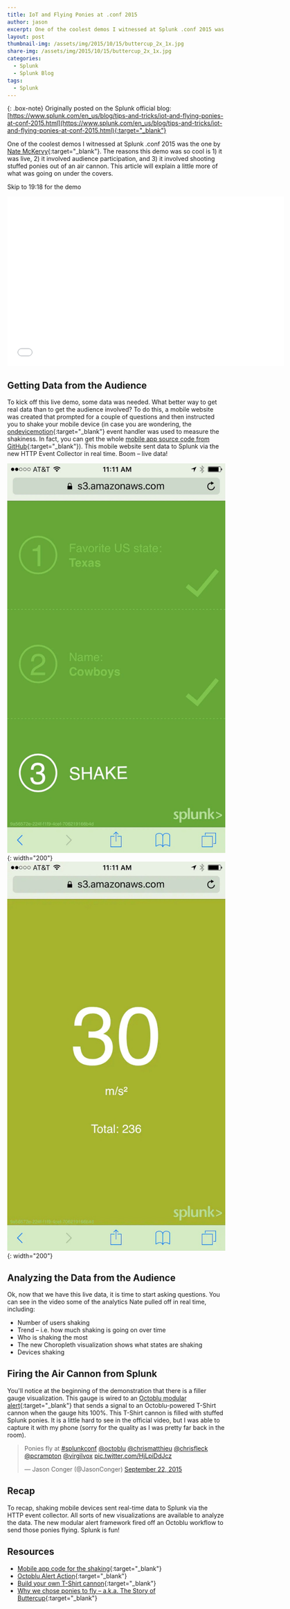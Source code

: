 ```yaml
---
title: IoT and Flying Ponies at .conf 2015
author: jason
excerpt: One of the coolest demos I witnessed at Splunk .conf 2015 was the one by Nate McKervy. The reasons this demo was so cool is 1) it was live, 2) it involved audience participation, and 3) it involved shooting stuffed ponies out of an air cannon.
layout: post
thumbnail-img: /assets/img/2015/10/15/buttercup_2x_1x.jpg
share-img: /assets/img/2015/10/15/buttercup_2x_1x.jpg
categories:
  - Splunk
  - Splunk Blog
tags:
  - Splunk
---
```

{: .box-note}
Originally posted on the Splunk official blog: [https://www.splunk.com/en_us/blog/tips-and-tricks/iot-and-flying-ponies-at-conf-2015.html](https://www.splunk.com/en_us/blog/tips-and-tricks/iot-and-flying-ponies-at-conf-2015.html){:target="_blank"}

One of the coolest demos I witnessed at Splunk .conf 2015 was the one by [Nate McKervy](https://www.splunk.com/en_us/blog/author/nmckervey.html){:target="_blank"}. The reasons this demo was so cool is 1) it was live, 2) it involved audience participation, and 3) it involved shooting stuffed ponies out of an air cannon. This article will explain a little more of what was going on under the covers.

Skip to 19:18 for the demo
<iframe class="youtube-player" type="text/html" width="640" height="390" src="//www.youtube.com/embed/hrWpTFYhTtk?version=3&amp;rel=1&amp;fs=1&amp;showsearch=0&amp;showinfo=1&amp;iv_load_policy=1&amp;wmode=transparent" frameborder="0" allowfullscreen="true"></iframe>

## Getting Data from the Audience

To kick off this live demo, some data was needed. What better way to get real data than to get the audience involved? To do this, a mobile website was created that prompted for a couple of questions and then instructed you to shake your mobile device (in case you are wondering, the [ondevicemotion](https://developer.mozilla.org/en-US/docs/Web/API/Window/ondevicemotion){:target="_blank"} event handler was used to measure the shakiness. In fact, you can get the whole [mobile app source code from GitHub](https://github.com/splunk/parallel-piper){:target="_blank"}). This mobile website sent data to Splunk via the new HTTP Event Collector in real time. Boom – live data!

![Shake1](/assets/img/2015/10/15/shake-1.jpg){: width="200"} ![Shake2](/assets/img/2015/10/15/shake-2.jpg){: width="200"}

## Analyzing the Data from the Audience

Ok, now that we have this live data, it is time to start asking questions. You can see in the video some of the analytics Nate pulled off in real time, including:

* Number of users shaking
* Trend – i.e. how much shaking is going on over time
* Who is shaking the most
* The new Choropleth visualization shows what states are shaking
* Devices shaking

## Firing the Air Cannon from Splunk
You'll notice at the beginning of the demonstration that there is a filler gauge visualization. This gauge is wired to an [Octoblu modular alert](https://splunkbase.splunk.com/app/2869/){:target="_blank"} that sends a signal to an Octoblu-powered T-Shirt cannon when the gauge hits 100%. This T-Shirt cannon is filled with stuffed Splunk ponies. It is a little hard to see in the official video, but I was able to capture it with my phone (sorry for the quality as I was pretty far back in the room).

<blockquote class="twitter-tweet"><p lang="en" dir="ltr">Ponies fly at <a href="https://twitter.com/hashtag/splunkconf?src=hash&amp;ref_src=twsrc%5Etfw">#splunkconf</a> <a href="https://twitter.com/octoblu?ref_src=twsrc%5Etfw">@octoblu</a> <a href="https://twitter.com/chrismatthieu?ref_src=twsrc%5Etfw">@chrismatthieu</a> <a href="https://twitter.com/chrisfleck?ref_src=twsrc%5Etfw">@chrisfleck</a> <a href="https://twitter.com/pcrampton?ref_src=twsrc%5Etfw">@pcrampton</a> <a href="https://twitter.com/virgilvox?ref_src=twsrc%5Etfw">@virgilvox</a> <a href="http://t.co/HjLpiDdJcz">pic.twitter.com/HjLpiDdJcz</a></p>&mdash; Jason Conger (@JasonConger) <a href="https://twitter.com/JasonConger/status/646372098802237440?ref_src=twsrc%5Etfw">September 22, 2015</a></blockquote> <script async src="https://platform.twitter.com/widgets.js" charset="utf-8"></script>

## Recap

To recap, shaking mobile devices sent real-time data to Splunk via the HTTP event collector. All sorts of new visualizations are available to analyze the data. The new modular alert framework fired off an Octoblu workflow to send those ponies flying. Splunk is fun!

## Resources

* [Mobile app code for the shaking](https://github.com/splunk/parallel-piper){:target="_blank"}
* [Octoblu Alert Action](https://splunkbase.splunk.com/app/2869){:target="_blank"}
* [Build your own T-Shirt cannon](https://www.hackster.io/team-octoblu9/iot-air-cannon-6c83b0#.VgsSk5tW3Pk.twitter){:target="_blank"}
* [Why we chose ponies to fly – a.k.a. The Story of Buttercup](https://blogs.splunk.com/2013/04/23/the-story-of-buttercup-the-splunk-pwny){:target="_blank"}